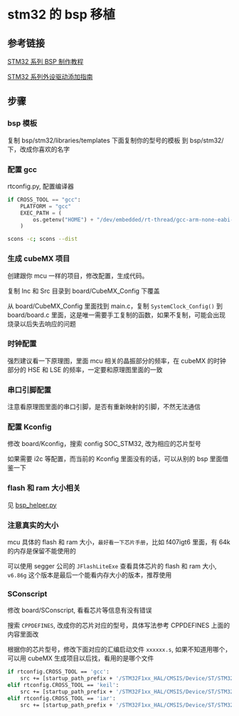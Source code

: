 # stm32 的 bsp 移植

## 参考链接

[STM32 系列 BSP 制作教程](https://github.com/RT-Thread/rt-thread/blob/master/bsp/stm32/docs/STM32%E7%B3%BB%E5%88%97BSP%E5%88%B6%E4%BD%9C%E6%95%99%E7%A8%8B.md)

[STM32 系列外设驱动添加指南](https://github.com/RT-Thread/rt-thread/blob/master/bsp/stm32/docs/STM32%E7%B3%BB%E5%88%97%E5%A4%96%E8%AE%BE%E9%A9%B1%E5%8A%A8%E6%B7%BB%E5%8A%A0%E6%8C%87%E5%8D%97.md)

## 步骤

### bsp 模板

复制 bsp/stm32/libraries/templates 下面复制你的型号的模板 到 bsp/stm32/下，改成你喜欢的名字

### 配置 gcc

rtconfig.py, 配置编译器

```python
if CROSS_TOOL == "gcc":
    PLATFORM = "gcc"
    EXEC_PATH = (
        os.getenv("HOME") + "/dev/embedded/rt-thread/gcc-arm-none-eabi-6_2-2016q4/bin/"
    )
```

```sh
scons -c; scons --dist
```

### 生成 cubeMX 项目

创建跟你 mcu 一样的项目，修改配置，生成代码。

复制 Inc 和 Src 目录到 board/CubeMX_Config 下覆盖

从 board/CubeMX_Config 里面找到 main.c，复制 `SystemClock_Config()` 到 board/board.c 里面，这是唯一需要手工复制的函数，如果不复制，可能会出现烧录以后失去响应的问题

### 时钟配置

强烈建议看一下原理图，里面 mcu 相关的晶振部分的频率，在 cubeMX 的时钟部分的 HSE 和 LSE 的频率，一定要和原理图里面的一致

### 串口引脚配置

注意看原理图里面的串口引脚，是否有重新映射的引脚，不然无法通信

### 配置 Kconfig

修改 board/Kconfig，搜索 config SOC_STM32, 改为相应的芯片型号

如果需要 i2c 等配置，而当前的 Kconfig 里面没有的话，可以从别的 bsp 里面借鉴一下

### flash 和 ram 大小相关

见 [bsp_helper.py](./bsp_helper.py)

### 注意真实的大小

mcu 具体的 flash 和 ram 大小，`最好看一下芯片手册`，比如 f407igt6 里面，有 64k 的内存是保留不能使用的

可以使用 segger 公司的 `JFlashLiteExe` 查看具体芯片的 flash 和 ram 大小, `v6.86g` 这个版本是最后一个能看内存大小的版本，推荐使用

### SConscript

修改 board/SConscript, 看看芯片等信息有没有错误

搜索 `CPPDEFINES`, 改成你的芯片对应的型号，具体写法参考 CPPDEFINES 上面的内容里面改

根据你的芯片型号，修改下面对应的汇编启动文件 `xxxxxx.s`, 如果不知道用哪个，可以用 cubeMX 生成项目以后找，看用的是哪个文件

```sh
if rtconfig.CROSS_TOOL == 'gcc':
    src += [startup_path_prefix + '/STM32F1xx_HAL/CMSIS/Device/ST/STM32F1xx/Source/Templates/gcc/startup_stm32f103xb.s']
elif rtconfig.CROSS_TOOL == 'keil':
    src += [startup_path_prefix + '/STM32F1xx_HAL/CMSIS/Device/ST/STM32F1xx/Source/Templates/arm/startup_stm32f103xb.s']
elif rtconfig.CROSS_TOOL == 'iar':
    src += [startup_path_prefix + '/STM32F1xx_HAL/CMSIS/Device/ST/STM32F1xx/Source/Templates/iar/startup_stm32f103xb.s']
```
